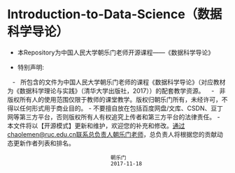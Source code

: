 # Introduction-to-Data-Science（数据科学导论）

-   本Repository为中国人民大学朝乐门老师开源课程——《数据科学导论》

-   特别声明:

    -   所包含的文件为中国人民大学朝乐门老师的课程《数据科学导论》（对应教材为《数据科学理论与实践》（清华大学出版社，2017））的配套教学资源。
    -   非版权所有人的使用范围仅限于教师的课堂教学。版权归朝乐门所有，未经许可，不得以任何形式用于商业目的。 
    -   不要擅自放在包括百度网盘/文库、CSDN、豆丁网等第三方平台，否则版权所有人有权追究上传者和第三方平台的法律责任。
    -   本文件将以【开源模式】更新和维护，欢迎您的补充和修改。通过chaolemen@ruc.edu.cn联系总负责人朝乐门老师，总负责人将根据您的贡献动态更新作者列表和排名。
    
                                     朝乐门
                                     2017-11-18
